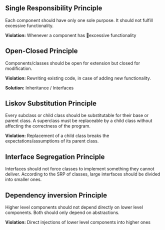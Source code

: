 ## Single Responsibility Principle

Each component should have only one sole purpose.
It should not fulfill excessive functionality.

**Violation:**
Whenever a component has excessive functionality

## Open-Closed Principle
Components/classes should be open 
for extension but closed for modification.

**Violation:**
Rewriting existing code, in case of adding 
new functionality.

**Solution:**
Inheritance / Interfaces

## Liskov Substitution Principle
Every subclass or child class should be 
substitutable for their base or parent class.
A superclass must be replaceable by a child class 
without affecting the correctness of the program.

**Violation:**
Replacement of a child class breaks the 
expectations/assumptions of its parent class.

## Interface Segregation Principle
Interfaces should not force classes to 
implement something they cannot deliver.
According to the SRP of classes, large interfaces 
should be divided into smaller ones.

## Dependency inversion Principle
Higher level components should not depend
directly on lower level components. 
Both should only depend on abstractions.

**Violation:**
Direct injections of lower level
components into higher ones